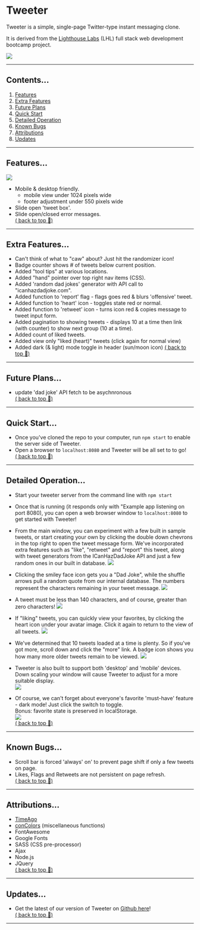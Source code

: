 # Tweeter

Tweeter is a simple, single-page Twitter-type instant messaging clone.

It is derived from the <a href="www.lighthouselabs.ca">Lighthouse Labs</a> (LHL) full stack web development bootcamp project.

![](image-tweeter-mockup.jpg)  

--- 
## Contents...  
1. [Features](#features)
2. [Extra Features](#extra-features)
3. [Future Plans](#future-plans)
4. [Quick Start](#quick-start)
5. [Detailed Operation](#detailed-operation)
6. [Known Bugs](#known-bugs)
7. [Attributions](#attributions)
8. [Updates](#updates)
--- 
## Features...  
![](tweeter-overview.gif)
- Mobile & desktop friendly.
  - mobile view under 1024 pixels wide
  - footer adjustment under 550 pixels wide   
- Slide open 'tweet box'.
- Slide open/closed error messages.  
[( back to top 🔺)](#tweeter)
---
## Extra Features...
- Can't think of what to "caw" about? Just hit the randomizer icon!
- Badge counter shows # of tweets below current position.
- Added "tool tips" at various locations.
- Added "hand" pointer over top right nav items (CSS).
- Added 'random dad jokes' generator with API call to "icanhazdadjoke.com".
- Added function to 'report' flag - flags goes red & blurs 'offensive' tweet.
- Added function to 'heart' icon - toggles state red or normal.
- Added function to 'retweet' icon - turns icon red & copies message to tweet input form.  
- Added pagination to showing tweets - displays 10 at a time then link (with counter) to show next group (10 at a time).
- Added count of liked tweets.
- Added view only "liked (heart)" tweets (click again for normal view)  
- Added dark (& light) mode toggle in header (sun/moon icon)
[( back to top 🔺)](#tweeter)
--- 
## Future Plans...
- update 'dad joke' API fetch to be asychnronous  
[( back to top 🔺)](#tweeter)
--- 
## Quick Start...  
- Once you've cloned the repo to your computer, run ```npm start``` to enable the server side of Tweeter.
- Open a browser to ```localhost:8080``` and Tweeter will be all set to to go!  
[( back to top 🔺)](#tweeter)
--- 
## Detailed Operation...  
- Start your tweeter server from the command line with ```npm start```
- Once that is running (it responds only with "Example app listening on port 8080), you can open a web browser window to ```localhost:8080``` to get started with Tweeter!

- From the main window, you can experiment with a few built in sample tweets, or start creating your own by clicking the double down chevrons in the top right to open the tweet message form.  We've incorporated extra features such as "like", "retweet" and "report" this tweet, along with tweet generators from the ICanHazDadJoke API and just a few random ones in our built in database. 
![](image-mainusing-desktop.png)

- Clicking the smiley face icon gets you a "Dad Joke", while the shuffle arrows pull a random quote from our internal database.  The numbers represent the characters remaining in your tweet message.
![](image-main-compose.png)

- A tweet must be less than 140 characters, and of course, greater than zero characters!
![](image-main-error.png)

- If "liking" tweets, you can quickly view your favorites, by clicking the heart icon under your avatar image.  Click it again to return to the view of all tweets.
![](image-mainfavs.png)

- We've determined that 10 tweets loaded at a time is plenty.  So if you've got more, scroll down and click the "more" link.  A badge icon shows you how many more older tweets remain to be viewed.
![](image-main-pagination.png)

- Tweeter is also built to support both 'desktop' and 'mobile' devices.  Down scaling your window will cause Tweeter to adjust for a more suitable display.   
![](image-tweeter-phone.jpg)  
- Of course, we can't forget about everyone's favorite 'must-have' feature - dark mode! Just click the switch to toggle.  
Bonus: favorite state is preserved in localStorage.  
![](tweeter-darkmode.gif)  
[( back to top 🔺)](#tweeter)
--- 
## Known Bugs...
- Scroll bar is forced 'always' on' to prevent page shift if only a few tweets on page.  
- Likes, Flags and Retweets are not persistent on page refresh.  
[( back to top 🔺)](#tweeter)
---
## Attributions...
- [TimeAgo](https://timeago.yarp.com/)
- [conColors](https://github.com/ej8899/conColors) (miscellaneous functions)
- FontAwesome
- Google Fonts
- SASS (CSS pre-processor)
- Ajax
- Node.js
- JQuery  
[( back to top 🔺)](#tweeter)
---  
## Updates...
- Get the latest of our version of Tweeter on [Github here](https://github.com/ej8899/tweeter)!  
[( back to top 🔺)](#tweeter)
---
